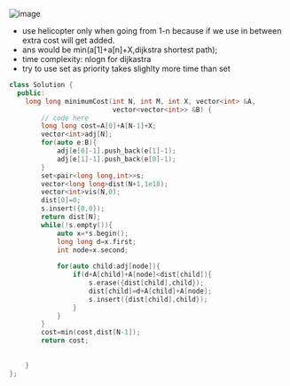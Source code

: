 ![image](https://user-images.githubusercontent.com/57083596/180362638-fe21be6b-f1a6-4cd1-b13d-4257e1a05e91.png)

- use helicopter only when going from 1-n because if we use in between extra cost will get added.
- ans would be min(a[1]+a[n]+X,dijkstra shortest path);
- time complexity: nlogn for dijkastra
- try to use set as priority takes slighlty more time than set


``` cpp
class Solution {
  public:
    long long minimumCost(int N, int M, int X, vector<int> &A,
                          vector<vector<int>> &B) {
        // code here
        long long cost=A[0]+A[N-1]+X;
        vector<int>adj[N];
        for(auto e:B){
            adj[e[0]-1].push_back(e[1]-1);
            adj[e[1]-1].push_back(e[0]-1);
        }
        set<pair<long long,int>>s;
        vector<long long>dist(N+1,1e18);
        vector<int>vis(N,0);
        dist[0]=0;
        s.insert({0,0});
        return dist[N];
        while(!s.empty()){
            auto x=*s.begin();
            long long d=x.first;
            int node=x.second;
            
            for(auto child:adj[node]){
                if(d+A[child]+A[node]<dist[child]){
                    s.erase({dist[child],child});
                    dist[child]=d+A[child]+A[node];
                    s.insert({dist[child],child});
                }
            }
        }
        cost=min(cost,dist[N-1]);
        return cost;
        
        
    }
};

```

